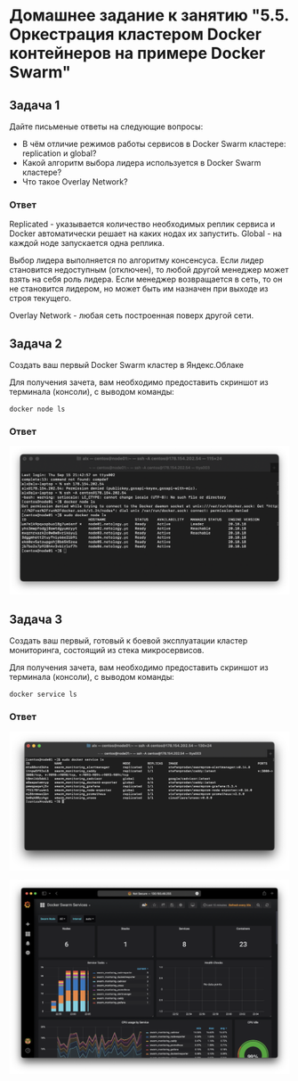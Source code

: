 # Домашнее задание к занятию "5.5. Оркестрация кластером Docker контейнеров на примере Docker Swarm"

## Задача 1

Дайте письменые ответы на следующие вопросы:

- В чём отличие режимов работы сервисов в Docker Swarm кластере: replication и global?
- Какой алгоритм выбора лидера используется в Docker Swarm кластере?
- Что такое Overlay Network?

### Ответ

Replicated - указывается количество необходимых реплик сервиса и Docker автоматически решает на каких нодах их запустить.
Global - на каждой ноде запускается одна реплика.

Выбор лидера выполняется по алгоритму консенсуса. Если лидер становится недоступным (отключен), то любой другой менеджер может взять на себя роль лидера.
Если менеджер возвращается в сеть, то он не становится лидером, но может быть им назначен при выходе из строя текущего.

Overlay Network - любая сеть построенная поверх другой сети.

## Задача 2

Создать ваш первый Docker Swarm кластер в Яндекс.Облаке

Для получения зачета, вам необходимо предоставить скриншот из терминала (консоли), с выводом команды:
```
docker node ls
```
### Ответ

![](img/1.png)

## Задача 3

Создать ваш первый, готовый к боевой эксплуатации кластер мониторинга, состоящий из стека микросервисов.

Для получения зачета, вам необходимо предоставить скриншот из терминала (консоли), с выводом команды:
```
docker service ls
```
### Ответ

![](img/2.png)

![](img/3.png)
